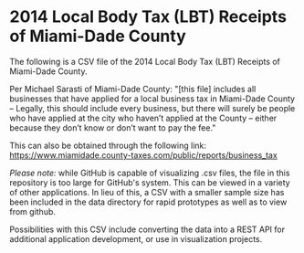 # 2014 Local Body Tax (LBT) Receipts of Miami-Dade County

The following is a CSV file of the 2014 Local Body Tax (LBT) Receipts of Miami-Dade County. 

Per Michael Sarasti of Miami-Dade County: "[this file] includes all businesses that have applied for a local business tax in Miami-Dade County – Legally, this should include every business, but there will surely be people who have applied at the city who haven’t applied at the County – either because they don’t know or don’t want to pay the fee."

This can also be obtained through the following link:
https://www.miamidade.county-taxes.com/public/reports/business_tax

_Please note:_ while GitHub is capable of visualizing .csv files, the file in this repository is too large for GitHub's system. This can be viewed in a variety of other applications. 
In lieu of this, a CSV with a smaller sample size has been included in the data directory for rapid prototypes as well as to view from github.

Possibilities with this CSV include converting the data into a REST API for additional application development, or use in visualization projects.